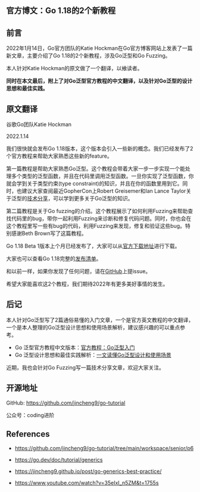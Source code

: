 ## 官方博文：Go 1.18的2个新教程

## 前言

2022年1月14日，Go官方团队的Katie Hockman在Go官方博客网站上发表了一篇新文章，主要介绍了Go 1.18的2个新教程，涉及Go泛型和Go Fuzzing。

本人针对Katie Hockman的原文做了一个翻译，以飨读者。

**同时在本文最后，附上了对Go泛型官方教程的中文翻译，以及针对Go泛型的设计思想和最佳实践。**



## 原文翻译

谷歌Go团队Katie Hockman

2022.1.14

我们很快就会发布Go 1.18版本，这个版本会引入一些新的概念。我们已经发布了2个官方教程来帮助大家熟悉这些新的feature。

第一篇教程是帮助大家熟悉Go泛型。这个教程会带着大家一步一步实现一个能处理多个类型的泛型函数，并且在代码里调用泛型函数。一旦你实现了泛型函数，你就会学到关于类型约束(type constraint)的知识，并且在你的函数里用到它。同时，也建议大家查阅最近GopherCon上Robert Greisemer和Ian Lance Taylor关于泛型的[技术分享](https://www.youtube.com/watch?v=35eIxI_n5ZM&t=1755s)，可以学到更多关于Go泛型的知识。

第二篇教程是关于Go fuzzing的介绍。这个教程展示了如何利用Fuzzing来帮助查找代码里的bug，带你一起利用Fuzzing来诊断和修复代码问题。同时，你也会在这个教程里写一些有bug的代码，利用Fuzzing来发现，修复和验证这些bug。特别感谢Beth Brown写了这篇教程。

Go 1.18 Beta 1版本上个月已经发布了，大家可以从[官方下载地址](https://go.dev/dl/#go1.18beta1)进行下载。

大家也可以查看Go 1.18完整的[发布清单](https://tip.golang.org/doc/go1.18)。

和以前一样，如果你发现了任何问题，请在[GitHub](https://github.com/golang/go/issues/new/choose)上提issue。

希望大家能喜欢这2个教程，我们期待2022年有更多美好事情的发生。



## 后记

本人针对Go泛型写了2篇通俗易懂的入门文章，一个是官方英文教程的中文翻译，一个是本人整理的Go泛型设计思想和使用场景解析，建议感兴趣的可以重点参考。

* Go 泛型官方教程中文版本：[官方教程：Go泛型入门](https://mp.weixin.qq.com/s?__biz=Mzg2MTcwNjc1Mg==&mid=2247483720&idx=1&sn=57ec4877dfd364a59deacf1e74a4fb66&chksm=ce124e27f965c731432dcc89d1e0563cf84baaef482eaa068a91bee61f10cf85b433923b83b4&token=802267677&lang=zh_CN#rd)
* Go 泛型设计思想和最佳实践解析：[一文读懂Go泛型设计和使用场景](https://mp.weixin.qq.com/s?__biz=Mzg2MTcwNjc1Mg==&mid=2247483731&idx=1&sn=b2258b28e2f3c16b065a5a1b22c15b0d&chksm=ce124e3cf965c72a6a22e0ed15deda8238567407bbd7157a79753fc8b605727ab2153009493c&token=802267677&lang=zh_CN#rd)

近期，我也会针对Go Fuzzing写一篇技术分享文章，欢迎大家关注。



## 开源地址

GitHub: https://github.com/jincheng9/go-tutorial

公众号：coding进阶



## References

* https://github.com/jincheng9/go-tutorial/tree/main/workspace/senior/p6

* https://go.dev/doc/tutorial/generics
* https://jincheng9.github.io/post/go-generics-best-practice/

* https://www.youtube.com/watch?v=35eIxI_n5ZM&t=1755s











